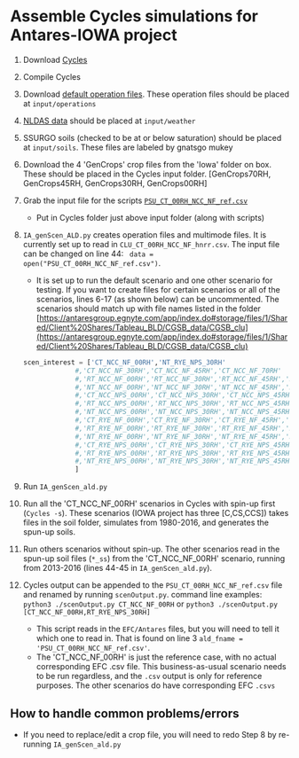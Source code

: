 # Assemble Cycles simulations for Antares-IOWA project

1. Download [Cycles](https://github.com/PSUmodeling/Cycles/releases/)
2. Compile Cycles
3. Download [default operation files](https://psu.app.box.com/folder/117602483623). These operation files should be placed at `input/operations`
4. [NLDAS data](https://psu.box.com/s/e368o112isdj1pszwtoc8c87so9g5ck2) should be placed at `input/weather`
5. SSURGO soils (checked to be at or below saturation) should be placed at `input/soils`. These files are labeled by gnatsgo mukey
6. Download the 4 'GenCrops' crop files from the 'Iowa' folder on box. These should be placed in the Cycles input folder. [GenCrops70RH, GenCrops45RH, GenCrops30RH, GenCrops00RH]
7. Grab the input file for the scripts [`PSU_CT_00RH_NCC_NF_ref.csv`](https://psu.app.box.com/folder/117603443837)
   - Put in Cycles folder just above input folder (along with scripts)
8. `IA_genScen_ALD.py` creates operation files and multimode files. It is currently set up to read in `CLU_CT_00RH_NCC_NF_hnrr.csv`. The input file can be changed on line 44: ` data = open("PSU_CT_00RH_NCC_NF_ref.csv")`.
    - It is set up to run the default scenario and one other scenario for testing. If you want to create files for certain scenarios or all of the scenarios, lines 6-17 (as shown below) can be uncommented. The scenarios should match up with file names listed in the folder [https://antaresgroup.egnyte.com/app/index.do#storage/files/1/Shared/Client%20Shares/Tableau_BLD/CGSB_data/CGSB_clu](https://antaresgroup.egnyte.com/app/index.do#storage/files/1/Shared/Client%20Shares/Tableau_BLD/CGSB_data/CGSB_clu)

    ```Python
    scen_interest = ['CT_NCC_NF_00RH','NT_RYE_NPS_30RH'
                 #,'CT_NCC_NF_30RH','CT_NCC_NF_45RH','CT_NCC_NF_70RH'
                 #,'RT_NCC_NF_00RH','RT_NCC_NF_30RH','RT_NCC_NF_45RH','RT_NCC_NF_70RH'
                 #,'NT_NCC_NF_00RH','NT_NCC_NF_30RH','NT_NCC_NF_45RH','NT_NCC_NF_70RH'
                 #,'CT_NCC_NPS_00RH','CT_NCC_NPS_30RH','CT_NCC_NPS_45RH','CT_NCC_NPS_70RH'
                 #,'RT_NCC_NPS_00RH','RT_NCC_NPS_30RH','RT_NCC_NPS_45RH','RT_NCC_NPS_70RH'
                 #,'NT_NCC_NPS_00RH','NT_NCC_NPS_30RH','NT_NCC_NPS_45RH','NT_NCC_NPS_70RH'
                 #,'CT_RYE_NF_00RH','CT_RYE_NF_30RH','CT_RYE_NF_45RH','CT_RYE_NF_70RH'
                 #,'RT_RYE_NF_00RH','RT_RYE_NF_30RH','RT_RYE_NF_45RH','RT_RYE_NF_70RH'
                 #,'NT_RYE_NF_00RH','NT_RYE_NF_30RH','NT_RYE_NF_45RH','NT_RYE_NF_70RH'
                 #,'CT_RYE_NPS_00RH','CT_RYE_NPS_30RH','CT_RYE_NPS_45RH','CT_RYE_NPS_70RH'
                 #,'RT_RYE_NPS_00RH','RT_RYE_NPS_30RH','RT_RYE_NPS_45RH','RT_RYE_NPS_70RH'
                 #,'NT_RYE_NPS_00RH','NT_RYE_NPS_30RH','NT_RYE_NPS_45RH','NT_RYE_NPS_70RH'
                 ]
    ```
9. Run `IA_genScen_ald.py`
10. Run all the 'CT_NCC_NF_00RH' scenarios in Cycles with spin-up first (`Cycles -s`). These scenarios (IOWA project has three [C,CS,CCS]) takes files in the soil folder, simulates from 1980-2016, and generates the spun-up soils.
11. Run others scenarios without spin-up. The other scenarios read in the spun-up soil files (`*_ss`) from the 'CT_NCC_NF_00RH' scenario, running from 2013-2016 (lines 44-45 in `IA_genScen_ald.py`).
12. Cycles output can be appended to the `PSU_CT_00RH_NCC_NF_ref.csv` file and renamed by running `scenOutput.py`. 
    command line examples: `python3 ./scenOutput.py CT_NCC_NF_00RH` or `python3 ./scenOutput.py [CT_NCC_NF_00RH,RT_RYE_NPS_30RH]`
    - This script reads in the `EFC/Antares` files, but you will need to tell it which one to read in. That is found on line 3 `ald_fname = 'PSU_CT_00RH_NCC_NF_ref.csv'`.
    - The 'CT_NCC_NF_00RH' is just the reference case, with no actual corresponding EFC .csv file. This business-as-usual scenario needs to be run regardless, and the `.csv` output is only for reference purposes. The other scenarios do have corresponding EFC `.csvs`

## How to handle common problems/errors
- If you need to replace/edit a crop file, you will need to redo Step 8 by re-running `IA_genScen_ald.py`





